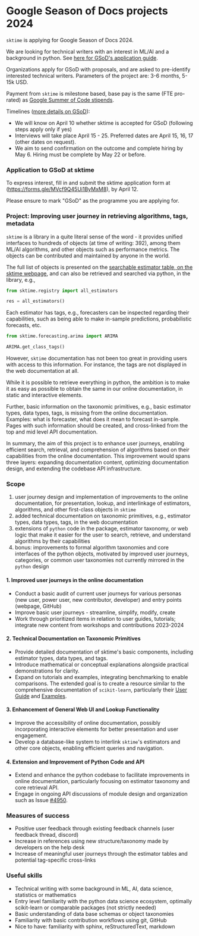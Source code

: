 # Google Season of Docs projects 2024

`sktime` is applying for Google Season of Docs 2024.

We are looking for technical writers with an interest in ML/AI and a background in python.
See [here for GSoD's application guide](https://developers.google.com/season-of-docs/docs/tech-writer-guide).

Organizations apply for GSoD with proposals, and are asked to pre-identify interested technical writers.
Parameters of the project are: 3-6 months, 5-15k USD.

Payment from `sktime` is milestone based, base pay is the same (FTE pro-rated) as [Google Summer of Code stipends](https://developers.google.com/open-source/gsoc/help/student-stipends).

Timelines ([more details on GSoD](https://developers.google.com/season-of-docs/docs/timeline)):

* We will know on April 10 whether sktime is accepted for GSoD (following steps apply only if yes)
* Interviews will take place April 15 - 25. Preferred dates are April 15, 16, 17 (other dates on request).
* We aim to send confirmation on the outcome and complete hiring by May 6. Hiring must be complete by May 22 or before.

### Application to GSoD at sktime

To express interest, fill in and submit the sktime application form at (https://forms.gle/MVcf9Q45Ui1ByMxM8), by April 12.

Please ensure to mark "GSoD" as the programme you are applying for.


### Project: Improving user journey in retrieving algorithms, tags, metadata

`sktime` is a library in a quite literal sense of the word - it provides unified interfaces to hundreds of objects (at time of writing: 392),
among them ML/AI algorithms, and other objects such as performance metrics. The objects can be contributed and maintained by anyone in the world.

The full list of objects is presented on the [searchable estimator table, on the sktime webpage](https://www.sktime.net/en/latest/estimator_overview.html),
and can also be retrieved and searched via python, in the library, e.g.,

```python
from sktime.registry import all_estimators

res = all_estimators()
```

Each estimator has tags, e.g., forecasters can be inspected regarding their capabilities, such as being able to make in-sample predictions, probabilistic forecasts, etc.

```python
from sktime.forecasting.arima import ARIMA

ARIMA.get_class_tags()
```

However, `sktime` documentation has not been too great in providing users with access to this information.
For instance, the tags are not displayed in the web documentation at all.

While it is possible to retrieve everything in python, the ambition is to make it as easy as possible to obtain the same in our online documentation, in static and interactive elements.

Further, basic information on the taxonomic primitives, e.g., basic estimator types, data types, tags, is missing from the online documentation. Examples: what is forecaster, what does it mean to forecast in-sample.
Pages with such information should be created, and cross-linked from the top and mid level API documentation.

In summary, the aim of this project is to enhance user journeys, enabling efficient search, retrieval, and comprehension of algorithms based on their capabilities from the online documentation. This improvement would spans three layers: expanding documentation content, optimizing documentation design, and extending the codebase API infrastructure.

### Scope

1. user journey design and implementation of improvements to the online documentation, for presentation, lookup, and interlinkage of estimators, algorithms, and other first-class objects in `sktime`
2. added technical documentation on taxonomic primitives, e.g., estimator types, data types, tags, in the web documentation
3. extensions of `python` code in the package, estimator taxonomy, or web logic that make it easier for the user to search, retrieve, and understand algorithms by their capabilities
4. bonus: improvements to formal algorithm taxonomies and core interfaces of the python objects, motivated by improved user journeys, categories, or common user taxonomies not currently mirrored in the `python` design

#### 1. Improved user journeys in the online documentation

* Conduct a basic audit of current user journeys for various personas (new user, power user, new contributor, developer) and entry points (webpage, GitHub)
* Improve basic user journeys - streamline, simplify, modify, create
* Work through prioritized items in relation to user guides, tutorials; integrate new content from workshops and contributions 2023-2024

#### 2. Technical Documentation on Taxonomic Primitives

* Provide detailed documentation of sktime's basic components, including estimator types, data types, and tags.
* Introduce mathematical or conceptual explanations alongside practical demonstrations for clarity.
* Expand on tutorials and examples, integrating benchmarking to enable comparisons. The extended goal is to create a resource similar to the comprehensive documentation of `scikit-learn`, particularly their [User Guide](https://scikit-learn.org/stable/user_guide.html) and [Examples](https://scikit-learn.org/stable/auto_examples/index.html).

#### 3.  Enhancement of General Web UI and Lookup Functionality

* Improve the accessibility of online documentation, possibly incorporating interactive elements for better presentation and user engagement.
* Develop a database-like system to interlink `sktime`'s estimators and other core objects, enabling efficient queries and navigation.

#### 4. Extension and Improvement of Python Code and API

* Extend and enhance the python codebase to facilitate improvements in online documentation, particularly focusing on estimator taxonomy and core retrieval API.
* Engage in ongoing API discussions of module design and organization such as Issue [#4950](https://github.com/sktime/sktime/issues/4950).

### Measures of success

* Positive user feedback through existing feedback channels (user feedback thread, discord)
* Increase in references using new structure/taxonomy made by developers on the help desk
* Increase of meaningful user journeys through the estimator tables and potential tag-specific cross-links

### Useful skills

* Technical writing with some background in ML, AI, data science, statistics or mathematics
* Entry level familiarity with the python data science ecosystem, optimally scikit-learn or comparable packages (not strictly needed)
* Basic understanding of data base schemas or object taxonomies
* Familiarity with basic contribution workflows using git, GitHub
* Nice to have: familiarity with sphinx, reStructuredText, markdown


